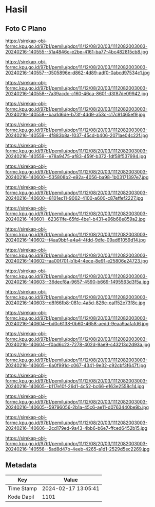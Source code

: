 # Hasil

## Foto C Plano

https://sirekap-obj-formc.kpu.go.id/97b1/pemilu/pdpr/11/12/08/20/03/1112082003003-20240216-140555--51a4846c-e2be-4161-ba77-4bc482815cb8.jpg

https://sirekap-obj-formc.kpu.go.id/97b1/pemilu/pdpr/11/12/08/20/03/1112082003003-20240216-140557--0505896e-d862-4d89-adf0-0abcd97534c1.jpg

https://sirekap-obj-formc.kpu.go.id/97b1/pemilu/pdpr/11/12/08/20/03/1112082003003-20240216-140558--7a39acdc-c160-46ca-8601-d3f87de09942.jpg

https://sirekap-obj-formc.kpu.go.id/97b1/pemilu/pdpr/11/12/08/20/03/1112082003003-20240216-140558--baa1d6de-b73f-4dd9-a53c-c17c91465ef9.jpg

https://sirekap-obj-formc.kpu.go.id/97b1/pemilu/pdpr/11/12/08/20/03/1112082003003-20240216-140559--4f883b8a-1037-45cd-b406-2071ae04c22f.jpg

https://sirekap-obj-formc.kpu.go.id/97b1/pemilu/pdpr/11/12/08/20/03/1112082003003-20240216-140559--e78a9475-af83-459f-b372-1df58f537994.jpg

https://sirekap-obj-formc.kpu.go.id/97b1/pemilu/pdpr/11/12/08/20/03/1112082003003-20240216-140600--535808b2-e92a-4056-ba98-1b03171397e7.jpg

https://sirekap-obj-formc.kpu.go.id/97b1/pemilu/pdpr/11/12/08/20/03/1112082003003-20240216-140600--8101ec11-9062-4100-a600-c87effef2227.jpg

https://sirekap-obj-formc.kpu.go.id/97b1/pemilu/pdpr/11/12/08/20/03/1112082003003-20240216-140601--623611fe-65fd-4be1-b431-e96b68e859a2.jpg

https://sirekap-obj-formc.kpu.go.id/97b1/pemilu/pdpr/11/12/08/20/03/1112082003003-20240216-140602--f4aa9bbf-a4a4-4fdd-9dfe-09ad61059d14.jpg

https://sirekap-obj-formc.kpu.go.id/97b1/pemilu/pdpr/11/12/08/20/03/1112082003003-20240216-140602--aa00f701-b1b4-4ece-8e91-e25806e24723.jpg

https://sirekap-obj-formc.kpu.go.id/97b1/pemilu/pdpr/11/12/08/20/03/1112082003003-20240216-140603--36decf8a-9657-4590-b669-1495563d3f5a.jpg

https://sirekap-obj-formc.kpu.go.id/97b1/pemilu/pdpr/11/12/08/20/03/1112082003003-20240216-140603--d8f66fb8-081c-4a5d-826e-eaff52e73f8c.jpg

https://sirekap-obj-formc.kpu.go.id/97b1/pemilu/pdpr/11/12/08/20/03/1112082003003-20240216-140604--bd0c6138-0b60-4658-aedd-9eaa9aafafd6.jpg

https://sirekap-obj-formc.kpu.go.id/97b1/pemilu/pdpr/11/12/08/20/03/1112082003003-20240216-140604--f0ad6c23-7278-402d-9ae9-c43213d2d93a.jpg

https://sirekap-obj-formc.kpu.go.id/97b1/pemilu/pdpr/11/12/08/20/03/1112082003003-20240216-140605--6a0f991d-c067-4341-9e32-c92cbf3f647f.jpg

https://sirekap-obj-formc.kpu.go.id/97b1/pemilu/pdpr/11/12/08/20/03/1112082003003-20240216-140605--b117e10f-26d1-4c52-bc66-e163e2558c14.jpg

https://sirekap-obj-formc.kpu.go.id/97b1/pemilu/pdpr/11/12/08/20/03/1112082003003-20240216-140605--59796056-2b1a-45c6-ae11-d0763440be9b.jpg

https://sirekap-obj-formc.kpu.go.id/97b1/pemilu/pdpr/11/12/08/20/03/1112082003003-20240216-140606--2cd179ed-9a43-4bb6-b6e7-ffced6452b15.jpg

https://sirekap-obj-formc.kpu.go.id/97b1/pemilu/pdpr/11/12/08/20/03/1112082003003-20240216-140556--5ad8d47b-4eeb-4265-a1d1-2529d5ec2269.jpg


## Metadata

| Key        | Value               |
| ---------- | ------------------- |
| Time Stamp | 2024-02-17 13:05:41 |
| Kode Dapil | 1101                |



